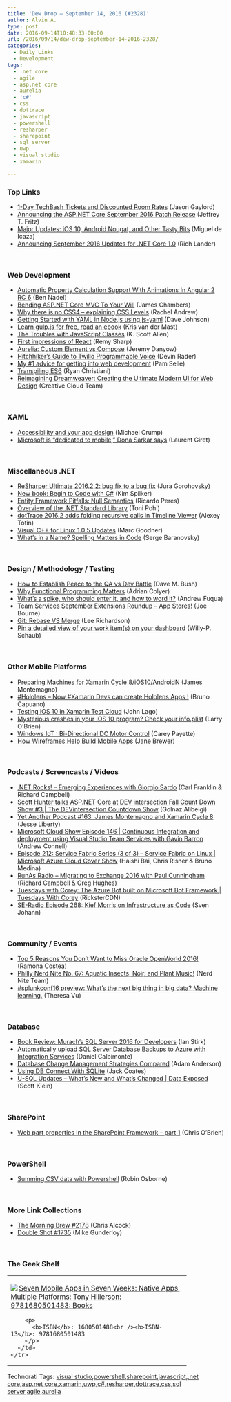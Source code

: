 ```yaml
---
title: 'Dew Drop – September 14, 2016 (#2328)'
author: Alvin A.
type: post
date: 2016-09-14T10:48:33+00:00
url: /2016/09/14/dew-drop-september-14-2016-2328/
categories:
  - Daily Links
  - Development
tags:
  - .net core
  - agile
  - asp.net core
  - aurelia
  - 'c#'
  - css
  - dottrace
  - javascript
  - powershell
  - resharper
  - sharepoint
  - sql server
  - uwp
  - visual studio
  - xamarin

---
```

### <a name="top"></a>Top Links

  * <a href="http://jasongaylord.com/blog/1-day-techbash-tickets-and-discounted-room-rates" target="_blank">1-Day TechBash Tickets and Discounted Room Rates</a> (Jason Gaylord)
  * <a href="https://blogs.msdn.microsoft.com/webdev/2016/09/13/asp-net-core-sept-2016-patch/" target="_blank">Announcing the ASP.NET Core September 2016 Patch Release</a> (Jeffrey T. Fritz)
  * <a href="https://blog.xamarin.com/major-updates-ios-10-android-nougat-and-other-tasty-bits/" target="_blank">Major Updates: iOS 10, Android Nougat, and Other Tasty Bits</a> (Miguel de Icaza)
  * <a href="https://blogs.msdn.microsoft.com/dotnet/2016/09/13/announcing-september-2016-updates-for-net-core-1-0/" target="_blank">Announcing September 2016 Updates for .NET Core 1.0</a> (Rich Lander)

&nbsp;

### <a name="web"></a>Web Development

  * <a href="http://www.bennadel.com/blog/3145-automatic-property-calculation-support-with-animations-in-angular-2-rc-6.htm" target="_blank">Automatic Property Calculation Support With Animations In Angular 2 RC 6</a> (Ben Nadel)
  * <a href="http://jameschambers.com/2016/09/Bending-ASP-NET-MVC-Core-To-Your-Will/" target="_blank">Bending ASP.NET Core MVC To Your Will</a> (James Chambers)
  * <a href="https://www.rachelandrew.co.uk/archives/2016/09/13/why-there-is-no-css4-explaining-css-levels/" target="_blank">Why there is no CSS4 &#8211; explaining CSS Levels</a> (Rachel Andrew)
  * <a href="http://thisdavej.com/getting-started-with-yaml-in-node-js-using-js-yaml/" target="_blank">Getting Started with YAML in Node.js using js-yaml</a> (Dave Johnson)
  * <a href="http://blog.krisvandermast.com/LearnGulpjsForFreeReadAnEbook.aspx" target="_blank">Learn gulp.js for free, read an ebook</a> (Kris van der Mast)
  * <a href="http://odetocode.com/blogs/scott/archive/2016/09/13/the-troubles-with-javascript-classes.aspx" target="_blank">The Troubles with JavaScript Classes</a> (K. Scott Allen)
  * <a href="http://feedproxy.google.com/~r/remysharp/~3/288ZhuBnh0U/first-impressions-of-react" target="_blank">First impressions of React</a> (Remy Sharp)
  * <a href="https://www.danyow.net/aurelia-custom-element-vs-compose/" target="_blank">Aurelia: Custom Element vs Compose</a> (Jeremy Danyow)
  * <a href="https://twilioinc.wpengine.com/2016/09/hitchhikers-guide-to-twilio-programmable-voice.html" target="_blank">Hitchhiker’s Guide to Twilio Programmable Voice</a> (Devin Rader)
  * <a href="http://thewebivore.com/number-1-advice-for-getting-into-web-development/" target="_blank">My #1 advice for getting into web development</a> (Pam Selle)
  * <a href="https://css-tricks.com/transpiling-es6/" target="_blank">Transpiling ES6</a> (Ryan Christiani)
  * <a href="http://blogs.adobe.com/creativecloud/reimagining-dreamweaver-creating-the-ultimate-modern-ui-for-web-design" target="_blank">Reimagining Dreamweaver: Creating the Ultimate Modern UI for Web Design</a> (Creative Cloud Team)

&nbsp;

### <a name="silverlight"></a>XAML

  * <a href="http://blogs.windows.com/buildingapps/2016/09/13/accessibility-and-your-app-design/?WT.mc_id=DX_MVP4025064" target="_blank">Accessibility and your app design</a> (Michael Crump)
  * <a href="http://feedproxy.google.com/~r/winbetadotorg/~3/bX797eqLHog/microsoft-is-dedicated-to-mobile-dona-sarkar-says" target="_blank">Microsoft is “dedicated to mobile,” Dona Sarkar says</a> (Laurent Giret)

&nbsp;

### <a name="dotnet"></a>Miscellaneous .NET

  * <a href="https://blog.jetbrains.com/dotnet/2016/09/13/resharper-ultimate-2016-2-2-bug-fix-to-a-bug-fix/" target="_blank">ReSharper Ultimate 2016.2.2: bug fix to a bug fix</a> (Jura Gorohovsky)
  * <a href="https://blogs.msdn.microsoft.com/microsoft_press/2016/09/13/new-book-begin-to-code-with-c/" target="_blank">New book: Begin to Code with C#</a> (Kim Spilker)
  * <a href="http://weblogs.asp.net:80/ricardoperes/entity-framework-pitfalls-null-semantics?WT.mc_id=DX_MVP4025064" target="_blank">Entity Framework Pitfalls: Null Semantics</a> (Ricardo Peres)
  * <a href="http://feedproxy.google.com/~r/blogatworkat/~3/E67c5BaTQw8/post.aspx" target="_blank">Overview of the .NET Standard Library</a> (Toni Pohl)
  * <a href="https://blog.jetbrains.com/dotnet/2016/09/13/dottrace-2016-2-adds-folding-recursive-calls-in-timeline-viewer/" target="_blank">dotTrace 2016.2 adds folding recursive calls in Timeline Viewer</a> (Alexey Totin)
  * <a href="https://blogs.msdn.microsoft.com/vcblog/2016/09/13/visual-c-for-linux-1-0-5-updates/" target="_blank">Visual C++ for Linux 1.0.5 Updates</a> (Marc Goodner)
  * <a href="http://feedproxy.google.com/~r/SubMain/~3/_m9RGDX63EE/WhatsInANameSpellingMattersInCode.aspx" target="_blank">What&#8217;s in a Name? Spelling Matters in Code</a> (Serge Baranovsky)

&nbsp;

### <a name="design"></a>Design / Methodology / Testing

  * <a href="http://blog.dmbcllc.com/how-to-establish-peace-to-the-qa-vs-dev-battle/" target="_blank">How to Establish Peace to the QA vs Dev Battle</a> (Dave M. Bush)
  * <a href="https://blog.acolyer.org/2016/09/14/why-functional-programming-matters/" target="_blank">Why Functional Programming Matters</a> (Adrian Colyer)
  * <a href="http://feedproxy.google.com/~r/LeadingAgile/~3/edA2pmeJPls/" target="_blank">What’s a spike, who should enter it, and how to word it?</a> (Andrew Fuqua)
  * <a href="https://blogs.msdn.microsoft.com/visualstudioalm/2016/09/13/team-services-september-extensions-roundup-app-stores/" target="_blank">Team Services September Extensions Roundup – App Stores!</a> (Joe Bourne)
  * <a href="http://www.leerichardson.com/2016/09/git-rebase-vs-merge.html" target="_blank">Git: Rebase VS Merge</a> (Lee Richardson)
  * <a href="https://blogs.msdn.microsoft.com/visualstudioalmrangers/2016/09/13/pin-a-detailed-view-of-your-work-items-on-your-dashboard/" target="_blank">Pin a detailed view of your work item(s) on your dashboard</a> (Willy-P. Schaub)

&nbsp;

### <a name="mobile"></a>Other Mobile Platforms

  * <a href="http://motzcod.es/post/150380059392" target="_blank">Preparing Machines for Xamarin Cycle 8/iOS10/AndroidN</a> (James Montemagno)
  * <a href="http://feedproxy.google.com/~r/elbruno/~3/91h9n7WPKSQ/" target="_blank">#Hololens – Now #Xamarin Devs can create Hololens Apps !</a> (Bruno Capuano)
  * <a href="https://blog.xamarin.com/testing-ios-10-in-xamarin-test-cloud/" target="_blank">Testing iOS 10 in Xamarin Test Cloud</a> (John Lago)
  * <a href="http://www.knowing.net/index.php/2016/09/13/mysterious-crashes-in-your-ios-10-program-check-your-info-plist/" target="_blank">Mysterious crashes in your iOS 10 program? Check your info.plist</a> (Larry O’Brien)
  * <a href="https://blog.falafel.com/windows-iot-bi-directional-dc-motor-control/" target="_blank">Windows IoT : Bi-Directional DC Motor Control</a> (Carey Payette)
  * <a href="https://dzone.com/articles/how-wireframes-help-build-mobile-apps?utm_medium=feed&utm_source=feedpress.me&utm_campaign=Feed%3A+dzone%2Fmobile" target="_blank">How Wireframes Help Build Mobile Apps</a> (Jane Brewer)

&nbsp;

### <a name="podcasts"></a>Podcasts / Screencasts / Videos

  * <a href="http://www.dotnetrocks.com/default.aspx?ShowNum=1348" target="_blank">.NET Rocks! &#8211; Emerging Experiences with Giorgio Sardo</a> (Carl Franklin & Richard Campbell)
  * <a href="https://channel9.msdn.com/Shows/The-DEVintersection-Countdown-Show/Scott-Hunter-talks-ASPNET-Core-at-DEV-intersection-Fall-Count-Down-Show-3?WT.mc_id=DX_MVP4025064" target="_blank">Scott Hunter talks ASP.NET Core at DEV intersection Fall Count Down Show #3 | The DEVintersection Countdown Show</a> (Golnaz Alibeigi)
  * <a href="http://feedproxy.google.com/~r/JesseLiberty-SilverlightGeek/~3/GIZPr0vSlXo/" target="_blank">Yet Another Podcast #163: James Montemagno and Xamarin Cycle 8</a> (Jesse Liberty)
  * <a href="http://feeds.microsoftcloudshow.com/~r/microsoftcloudshowepisodes/~3/Oyqmrreogu0/146-continuous-integration-and-deployment-using-visual-studio-team-services-with-gavin-barron" target="_blank">Microsoft Cloud Show Episode 146 | Continuous Integration and deployment using Visual Studio Team Services with Gavin Barron</a> (Andrew Connell)
  * <a href="https://channel9.msdn.com/Shows/Cloud+Cover/CloudCover212?WT.mc_id=DX_MVP4025064" target="_blank">Episode 212: Service Fabric Series (3 of 3) &#8211; Service Fabric on Linux | Microsoft Azure Cloud Cover Show</a> (Haishi Bai, Chris Risner & Bruno Medina)
  * <a href="http://feedproxy.google.com/~r/RunaAsRadioWma/~3/Fd1Co_lYZm4/default.aspx" target="_blank">RunAs Radio &#8211; Migrating to Exchange 2016 with Paul Cunningham</a> (Richard Campbell & Greg Hughes)
  * <a href="https://channel9.msdn.com/Shows/Tuesdays-With-Corey/Tuesdays-with-Corey-The-Azure-Bot-built-on-Microsoft-Bot-Framework?WT.mc_id=DX_MVP4025064" target="_blank">Tuesdays with Corey: The Azure Bot built on Microsoft Bot Framework | Tuesdays With Corey</a> (RicksterCDN)
  * <a href="http://feedproxy.google.com/~r/se-radio/~3/uMs3CL4C7ks/" target="_blank">SE-Radio Episode 268: Kief Morris on Infrastructure as Code</a> (Sven Johann)

&nbsp;

### <a name="events"></a>Community / Events

  * <a href="https://blogs.oracle.com/partnernews/entry/top_5_reasons_you_don" target="_blank">Top 5 Reasons You Don&#8217;t Want to Miss Oracle OpenWorld 2016!</a> (Ramona Costea)
  * <a href="https://philadelphia.nerdnite.com/2016/09/13/nerd-nite-no-67-aquatic-insects-noir-and-plant-music/" target="_blank">Philly Nerd Nite No. 67: Aquatic Insects, Noir, and Plant Music!</a> (Nerd Nite Team)
  * <a href="http://blogs.splunk.com/2016/09/13/splunkconf16-preview-machine-learning/" target="_blank">#splunkconf16 preview: What’s the next big thing in big data? Machine learning.</a> (Theresa Vu)

&nbsp;

### <a name="sql"></a>Database

  * <a href="http://www.i-programmer.info/bookreviews/21-database/10075-murachs-sql-server-2016-for-developers-.html" target="_blank">Book Review: Murach&#8217;s SQL Server 2016 for Developers</a> (Ian Stirk)
  * <a href="http://feedproxy.google.com/~r/MSSQLTips-LatestSqlServerTips/~3/1JQuNrGwQUg/tip.asp" target="_blank">Automatically upload SQL Server Database Backups to Azure with Integration Services</a> (Daniel Calbimonte)
  * <a href="https://blog.falafel.com/database-change-management-strategies-compared/" target="_blank">Database Change Management Strategies Compared</a> (Adam Anderson)
  * <a href="http://blogs.splunk.com/2016/09/13/using-db-connect-with-sqlite/" target="_blank">Using DB Connect With SQLite</a> (Jack Coates)
  * <a href="https://channel9.msdn.com/Shows/Data-Exposed/U-SQL-Updates-Whats-New-and-Whats-Changed?WT.mc_id=DX_MVP4025064" target="_blank">U-SQL Updates &#8211; What&#8217;s New and What&#8217;s Changed | Data Exposed</a> (Scott Klein)

&nbsp;

### <a name="sp"></a>SharePoint

  * <a href="http://feedproxy.google.com/~r/ChrisObrien/~3/exeViu-Z0dM/sharepoint-framework-web-part-properties-pages-groups-controls.html" target="_blank">Web part properties in the SharePoint Framework – part 1</a> (Chris O&#8217;Brien)

&nbsp;

### <a name="ps"></a>PowerShell

  * <a href="http://robinosborne.co.uk/2016/09/14/summing-csv-data-with-powershell/" target="_blank">Summing CSV data with Powershell</a> (Robin Osborne)

&nbsp;

### <a name="links"></a>More Link Collections

  * <a href="http://feedproxy.google.com/~r/ReflectivePerspective/~3/4G44UeVytD0/" target="_blank">The Morning Brew #2178</a> (Chris Alcock)
  * <a href="http://afreshcup.com/home/2016/9/13/double-shot-1735.html" target="_blank">Double Shot #1735</a> (Mike Gunderloy)

&nbsp;

### <a name="shelf"></a>The Geek Shelf

<div id="scid:7dc1bd33-94bd-46fd-a20b-0131235bcd47:0ab48bf9-cdd1-4e65-99d6-223aa6b555e9" class="wlWriterEditableSmartContent" style="float: none; padding-bottom: 0px; padding-top: 0px; padding-left: 0px; margin: 0px; display: inline; padding-right: 0px">
  <table cellspacing="0" cellpadding="2" width="400" border="0" unselectable="on">
    <tr>
      <td valign="top" width="400">
        <p>
          <a title="Seven Mobile Apps in Seven Weeks: Native Apps, Multiple Platforms: Tony Hillerson: 9781680501483: Books" href="http://www.amazon.com/exec/obidos/ASIN/1680501488/amavin-20"><img data-recalc-dims="1" decoding="async" src="https://i0.wp.com/images.amazon.com/images/P/1680501488.01.MZZZZZZZ.jpg?w=660" border="0" align="left" style="float:left" />Seven Mobile Apps in Seven Weeks: Native Apps, Multiple Platforms: Tony Hillerson: 9781680501483: Books</a>
        </p>
        
        <p>
          <b>ISBN</b>: 1680501488<br /><b>ISBN-13</b>: 9781680501483
        </p>
      </td>
    </tr>
  </table>
</div>

<div id="scid:77ECF5F8-D252-44F5-B4EB-D463C5396A79:8688f9c6-bf99-472e-b117-eaae79c515a2" class="wlWriterEditableSmartContent" style="float: none; padding-bottom: 0px; padding-top: 0px; padding-left: 0px; margin: 0px; display: inline; padding-right: 0px">
  Technorati Tags: <a href="http://technorati.com/tags/visual+studio" rel="tag">visual studio</a>,<a href="http://technorati.com/tags/powershell" rel="tag">powershell</a>,<a href="http://technorati.com/tags/sharepoint" rel="tag">sharepoint</a>,<a href="http://technorati.com/tags/javascript" rel="tag">javascript</a>,<a href="http://technorati.com/tags/.net+core" rel="tag">.net core</a>,<a href="http://technorati.com/tags/asp.net+core" rel="tag">asp.net core</a>,<a href="http://technorati.com/tags/xamarin" rel="tag">xamarin</a>,<a href="http://technorati.com/tags/uwp" rel="tag">uwp</a>,<a href="http://technorati.com/tags/c%23" rel="tag">c#</a>,<a href="http://technorati.com/tags/resharper" rel="tag">resharper</a>,<a href="http://technorati.com/tags/dottrace" rel="tag">dottrace</a>,<a href="http://technorati.com/tags/css" rel="tag">css</a>,<a href="http://technorati.com/tags/sql+server" rel="tag">sql server</a>,<a href="http://technorati.com/tags/agile" rel="tag">agile</a>,<a href="http://technorati.com/tags/aurelia" rel="tag">aurelia</a>
</div>